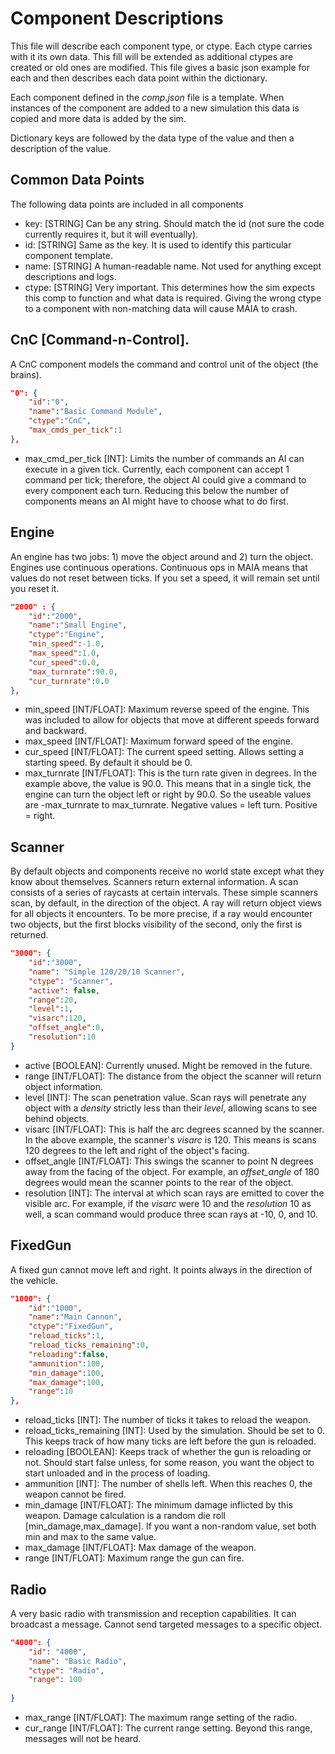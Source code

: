 # Component Descriptions

This file will describe each component type, or ctype. Each ctype carries with it its own data. This fill will be extended as additional ctypes are created or old ones are modified. This file gives a basic json example for each and then describes each data point within the dictionary.

Each component defined in the *comp.json* file is a template. When instances of the component are added to a new simulation this data is copied and more data is added by the sim.

Dictionary keys are followed by the data type of the value and then a description of the value.

## Common Data Points
The following data points are included in all components

* key: [STRING] Can be any string. Should match the id (not sure the code currently requires it, but it will eventually).
* id: [STRING] Same as the key. It is used to identify this particular component template.
* name: [STRING] A human-readable name. Not used for anything except descriptions and logs.
* ctype: [STRING] Very important. This determines how the sim expects this comp to function and what data is required. Giving the wrong ctype to a component with non-matching data will cause MAIA to crash.

## CnC [Command-n-Control]. 
A CnC component models the command and control unit of the object (the brains).

```json
"0": {
    "id":"0",
    "name":"Basic Command Module",
    "ctype":"CnC",
    "max_cmds_per_tick":1
},
```
* max_cmd_per_tick [INT]: Limits the number of commands an AI can execute in a given tick. Currently, each component can accept 1 command per tick; therefore, the object AI could give a command to every component each turn. Reducing this below the number of components means an AI might have to choose what to do first.

## Engine
An engine has two jobs: 1) move the object around and 2) turn the object. Engines use continuous operations. Continuous ops in MAIA means that values do not reset between ticks. If you set a speed, it will remain set until you reset it.

```json
"2000" : {
    "id":"2000",
    "name":"Small Engine",
    "ctype":"Engine",
    "min_speed":-1.0,
    "max_speed":1.0,
    "cur_speed":0.0,
    "max_turnrate":90.0,
    "cur_turnrate":0.0
},
```
* min_speed [INT/FLOAT]: Maximum reverse speed of the engine. This was included to allow for objects that move at different speeds forward and backward.
* max_speed [INT/FLOAT]: Maximum forward speed of the engine.
* cur_speed [INT/FLOAT]: The current speed setting. Allows setting a starting speed. By default it should be 0.
* max_turnrate [INT/FLOAT]: This is the turn rate given in degrees. In the example above, the value is 90.0. This means that in a single tick, the engine can turn the object left or right by 90.0. So the useable values are -max_turnrate to max_turnrate. Negative values = left turn. Positive = right.

## Scanner
By default objects and components receive no world state except what they know about themselves. Scanners return external information. A scan consists of a series of raycasts at certain intervals. These simple scanners scan, by default, in the direction of the object. A ray will return object views for all objects it encounters. To be more precise, if a ray would encounter two objects, but the first blocks visibility of the second, only the first is returned.

```json
"3000": {
    "id":"3000",
    "name": "Simple 120/20/10 Scanner",
    "ctype": "Scanner",
    "active": false,
    "range":20,
    "level":1,
    "visarc":120,
    "offset_angle":0,
    "resolution":10
}
```
* active [BOOLEAN]: Currently unused. Might be removed in the future.
* range [INT/FLOAT]: The distance from the object the scanner will return object information.
* level [INT]: The scan penetration value. Scan rays will penetrate any object with a *density* strictly less than their *level*, allowing scans to see behind objects.
* visarc [INT/FLOAT]: This is half the arc degrees scanned by the scanner. In the above example, the scanner's *visarc* is 120. This means is scans 120 degrees to the left and right of the object's facing.
* offset_angle [INT/FLOAT]: This swings the scanner to point N degrees away from the facing of the object. For example, an *offset_angle* of 180 degrees would mean the scanner points to the rear of the object.
* resolution [INT]: The interval at which scan rays are emitted to cover the visible arc. For example, if the *visarc* were 10 and the *resolution* 10 as well, a scan command would produce three scan rays at -10, 0, and 10.

## FixedGun
A fixed gun cannot move left and right. It points always in the direction of the vehicle.

```json
"1000": {
    "id":"1000",
    "name":"Main Cannon",
    "ctype":"FixedGun",
    "reload_ticks":1,
    "reload_ticks_remaining":0,
    "reloading":false,
    "ammunition":100,
    "min_damage":100,
    "max_damage":100,
    "range":10
},
```
* reload_ticks [INT]: The number of ticks it takes to reload the weapon.
* reload_ticks_remaining [INT]: Used by the simulation. Should be set to 0. This keeps track of how many ticks are left before the gun is reloaded.
* reloading [BOOLEAN]: Keeps track of whether the gun is reloading or not. Should start false unless, for some reason, you want the object to start unloaded and in the process of loading.
* ammunition [INT]: The number of shells left. When this reaches 0, the weapon cannot be fired.
* min_damage [INT/FLOAT]: The minimum damage inflicted by this weapon. Damage calculation is a random die roll [min_damage,max_damage]. If you want a non-random value, set both min and max to the same value.
* max_damage [INT/FLOAT]: Max damage of the weapon.
* range [INT/FLOAT]: Maximum range the gun can fire.

## Radio
A very basic radio with transmission and reception capabilities. It can broadcast a message. Cannot send targeted messages to a specific object.

```json
"4000": {
    "id": "4000",
    "name": "Basic Radio",
    "ctype": "Radio",
    "range": 100
    
}
```
* max_range [INT/FLOAT]: The maximum range setting of the radio.
* cur_range [INT/FLOAT]: The current range setting. Beyond this range, messages will not be heard.